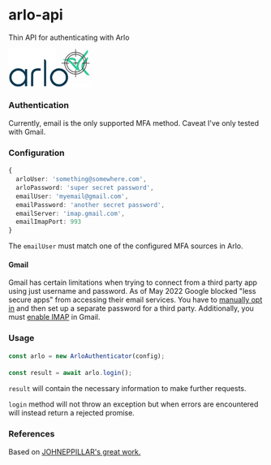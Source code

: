 # arlo-api

Thin API for authenticating with Arlo

<img src="./images/logo.png" alt="arlo-api-logo" width='162' />

### Authentication

Currently, email is the only supported MFA method. Caveat I've only tested with Gmail.

### Configuration

```ts
{
  arloUser: 'something@somewhere.com',
  arloPassword: 'super secret password',
  emailUser: 'myemail@gmail.com',
  emailPassword: 'another secret password',
  emailServer: 'imap.gmail.com',
  emailImapPort: 993
}
```

The `emailUser` must match one of the configured MFA sources in Arlo.

#### Gmail

Gmail has certain limitations when trying to connect from a third party app using just username and password. As of May 2022 Google blocked "less secure apps" from accessing their email services. You have to [manually opt in](https://support.google.com/accounts/answer/6010255?hl=en) and then set up a separate password for a third party. Additionally, you must [enable IMAP](https://support.google.com/mail/answer/7126229?hl=en) in Gmail.

### Usage

```ts
const arlo = new ArloAuthenticator(config);

const result = await arlo.login();
```

`result` will contain the necessary information to make further requests.

`login` method will not throw an exception but when errors are encountered will instead return a rejected promise.

### References

Based on [JOHNEPPILLAR's great work.](https://github.com/JOHNEPPILLAR/arlo)

